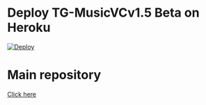 # Deploy TG-MusicVCv1.5 Beta on Heroku

[![Deploy](https://www.herokucdn.com/deploy/button.svg)](https://heroku.com/deploy?template=https://github.com/W29F/TG-MusicVCv1.5_heroku/)

# Main repository

[Click here](https://github.com/W29F/TG-MusicVCv1.5)
